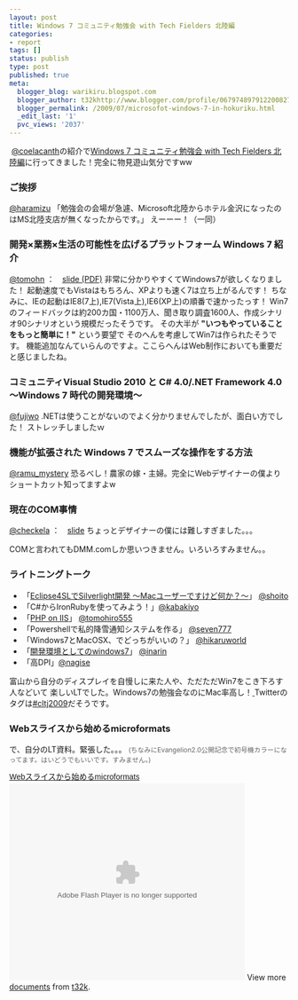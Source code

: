 ```yaml
---
layout: post
title: Windows 7 コミュニティ勉強会 with Tech Fielders 北陸編
categories:
- report
tags: []
status: publish
type: post
published: true
meta:
  blogger_blog: warikiru.blogspot.com
  blogger_author: t32khttp://www.blogger.com/profile/06797489791220082722noreply@blogger.com
  blogger_permalink: /2009/07/microsofot-windows-7-in-hokuriku.html
  _edit_last: '1'
  pvc_views: '2037'
---
```

<img src="http://lh5.ggpht.com/_1drnogi3vdg/SmHOIzBYw7I/AAAAAAAAAdM/zeFFpycjZGA/win7.jpg" alt="" />
<a href="http://twitter.com/coelacanth">@coelacanth</a>の紹介で<a href="http://blog.livedoor.jp/coelacanth_blog/archives/55278048.html">Windows 7 コミュニティ勉強会 with Tech Fielders 北陸編</a>に行ってきました！完全に物見遊山気分ですww
<h3>ご挨拶</h3>
<a href="http://twitter.com/haramizu">@haramizu</a>
「勉強会の会場が急遽、Microsoft北陸からホテル金沢になったのはMS北陸支店が無くなったからです。」
えーーー！（一同）
<h3>開発×業務×生活の可能性を広げるプラットフォーム Windows 7 紹介</h3>
<a href="http://twitter.com/tomohn">@tomohn</a> ：　<a href="http://bit.ly/fS4zW">slide (PDF)</a>
非常に分かりやすくてWindows7が欲しくなりました！
起動速度でもVistaはもちろん、XPよりも速く7は立ち上がるんです！
ちなみに、IEの起動はIE8(7上),IE7(Vista上),IE6(XP上)の順番で速かったっす！
Win7のフィードバックは約200カ国・1100万人、聞き取り調査1600人、作成シナリオ90シナリオという規模だったそうです。
その大半が <span style="font-weight: bold;">"いつもやっていることをもっと簡単に！"</span> という要望で
そのへんを考慮してWin7は作られたそうです。
機能追加なんていらんのですよ。ここらへんはWeb制作においても重要だと感じましたね。
<h3>コミュニティVisual Studio 2010 と C# 4.0/.NET Framework 4.0 〜Windows 7 時代の開発環境〜</h3>
<a href="http://twitter.com/fujiwo">@fujiwo</a>
.NETは使うことがないのでよく分かりませんでしたが、面白い方でした！
ストレッチしましたｗ
<h3>機能が拡張された Windows 7 でスムーズな操作をする方法</h3>
<a href="http://twitter.com/ramu_mystery">@ramu_mystery</a>
恐るべし！農家の嫁・主婦。完全にWebデザイナーの僕よりショートカット知ってますよw
<h3>現在のCOM事情</h3>
<a href="http://twitter.com/checkela">@checkela</a> ：　<a href="http://blog.cnu.jp/2009/07/21/windows7-hokuriku/">slide</a>
ちょっとデザイナーの僕には難しすぎました。。。

COMと言われてもDMM.comしか思いつきません。いろいろすみません。。
<h3>ライトニングトーク</h3>
<ul>
	<li>「<a href="http://blog.air-life.net/2009/07/windows-7-community-launch-with-tech.html">Eclipse4SLでSilverlight開発 〜Macユーザーですけど何か？〜</a>」 <a href="http://twitter.com/shoito">@shoito</a></li>
	<li>「C#からIronRubyを使ってみよう！」<a href="http://twitter.com/kabakiyo">@kabakiyo</a></li>
	<li>「<a href="http://www.kisscafe.jp/fukui-pg/2009/07/windows-7-with-tech-fielders.html">PHP on IIS</a>」 <a href="http://twitter.com/tomohiro555">@tomohiro555</a></li>
	<li>「Powershellで私的降雪通知システムを作る」 <a href="http://twitter.com/seven777">@seven777</a></li>
	<li>「Windows7とMacOSX、でどっちがいいの？」 <a href="http://twitter.com/hikaruworld/">@hikaruworld </a></li>
	<li>「<a href="http://share.xmind.net/inarin/development-of-windows7-1/">開発環境としてのwindows7</a>」 <a href="http://twitter.com/inarin">@inarin</a></li>
	<li>「高DPI」<a href="http://twitter.com/nagise">@nagise </a></li>
</ul>
富山から自分のディスプレイを自慢しに来た人や、ただただWin7をこき下ろす人などいて
楽しいLTでした。Windows7の勉強会なのにMac率高し！<span style="text-decoration: underline;">
</span>Twitterのタグは<a href="http://twitter.com/#search?q=%23cltj2009">#cltj2009</a>だそうです。
<h3>Webスライスから始めるmicroformats</h3>
で、自分のLT資料。緊張した。。。
<span style="color: #666666; font-size: 85%;">(ちなみにEvangelion2.0公開記念で初号機カラーになってます。はいどうでもいいです。すみません。)</span>
<a style="margin: 12px 0pt 3px; font-family: Helvetica,Arial,Sans-serif; font-style: normal; font-variant: normal; font-weight: normal; font-size: 14px; line-height: normal; font-size-adjust: none; font-stretch: normal; display: block; text-decoration: underline;" title="Webスライスから始めるmicroformats" href="http://www.slideshare.net/t32k/webmicroformats-1728152">Webスライスから始めるmicroformats</a><object style="margin: 0px;" width="425" height="355"><param name="movie" value="http://static.slidesharecdn.com/swf/ssplayer2.swf?doc=learningmicroformatsfromwebslices-090715223601-phpapp01&amp;stripped_title=webmicroformats-1728152" /><param name="allowFullScreen" value="true" /><param name="allowScriptAccess" value="always" /><embed type="application/x-shockwave-flash" width="425" height="355" src="http://static.slidesharecdn.com/swf/ssplayer2.swf?doc=learningmicroformatsfromwebslices-090715223601-phpapp01&amp;stripped_title=webmicroformats-1728152" allowscriptaccess="always" allowfullscreen="true"></embed></object>
View more <a style="text-decoration: underline;" href="http://www.slideshare.net/">documents</a> from <a style="text-decoration: underline;" href="http://www.slideshare.net/t32k">t32k</a>.

<script src="http://b.scorecardresearch.com/beacon.js?c1=7&amp;c2=7400849&amp;c3=1&amp;c4=&amp;c5=&amp;c6="></script>
<script src="http://b.scorecardresearch.com/beacon.js?c1=7&amp;c2=7400849&amp;c3=1&amp;c4=&amp;c5=&amp;c6="></script>
